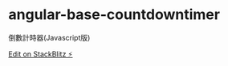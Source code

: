 # angular-base-countdowntimer
倒數計時器(Javascript版)

[Edit on StackBlitz ⚡️](https://stackblitz.com/edit/angular-base-countdowntimer)
